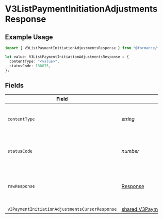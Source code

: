 # V3ListPaymentInitiationAdjustmentsResponse

## Example Usage

```typescript
import { V3ListPaymentInitiationAdjustmentsResponse } from "@formance/formance-sdk/sdk/models/operations";

let value: V3ListPaymentInitiationAdjustmentsResponse = {
  contentType: "<value>",
  statusCode: 188875,
};
```

## Fields

| Field                                                                                                                             | Type                                                                                                                              | Required                                                                                                                          | Description                                                                                                                       |
| --------------------------------------------------------------------------------------------------------------------------------- | --------------------------------------------------------------------------------------------------------------------------------- | --------------------------------------------------------------------------------------------------------------------------------- | --------------------------------------------------------------------------------------------------------------------------------- |
| `contentType`                                                                                                                     | *string*                                                                                                                          | :heavy_check_mark:                                                                                                                | HTTP response content type for this operation                                                                                     |
| `statusCode`                                                                                                                      | *number*                                                                                                                          | :heavy_check_mark:                                                                                                                | HTTP response status code for this operation                                                                                      |
| `rawResponse`                                                                                                                     | [Response](https://developer.mozilla.org/en-US/docs/Web/API/Response)                                                             | :heavy_check_mark:                                                                                                                | Raw HTTP response; suitable for custom response parsing                                                                           |
| `v3PaymentInitiationAdjustmentsCursorResponse`                                                                                    | [shared.V3PaymentInitiationAdjustmentsCursorResponse](../../../sdk/models/shared/v3paymentinitiationadjustmentscursorresponse.md) | :heavy_minus_sign:                                                                                                                | OK                                                                                                                                |